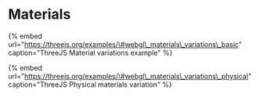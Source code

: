 # Materials

{% embed url="https://threejs.org/examples/\#webgl\_materials\_variations\_basic" caption="ThreeJS Material variations example" %}

{% embed url="https://threejs.org/examples/\#webgl\_materials\_variations\_physical" caption="ThreeJS Physical materials variation" %}





